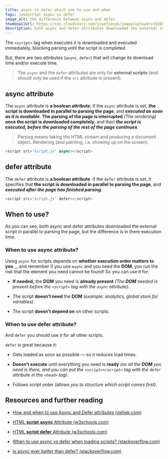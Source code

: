 ```yaml
---
title: async vs defer which one to use and when
Tags: javascript async vs defer
image_alt: the difference between async and defer
thumbnailUrl: https://res.cloudinary.com/josefzacek/image/upload/v1520507339/blog/whats-the-difference-between-async-vs-defer-attributes.jpg
description: both async and defer attributes downloaded the external script in parallel to parsing the page, but the difference is in their execution time
---
```


The `<script>` tag when executes it is downloaded and executed immediately, blocking parsing until the script is completed

But, there are two attributes (`async`, `defer`) that will change its download time and/or execute time.

> The `async` and the `defer` attributes are only for **external scripts** (and should only be used if the `src` attribute is present).

## async attribute

The `async` attribute is **a boolean attribute**, if the `async` attribute is set, **the script is downloaded in parallel to parsing the page**, and **_executed as soon as it is available_**. **The parsing of the page is interrupted** _(The rendering)_ **once the script is downloaded completely**, and then **_the script is executed, before the parsing of the rest of the page continues_**.

> Parsing means taking the HTML stream and producing a document object. Rendering (and painting, i.e. showing up on the screen).

```js
<script src='script.js' async></script>
```

## defer attribute

The `defer` attribute is **a boolean attribute**. if the `defer` attribute is set, it specifies that **the script is downloaded in parallel to parsing the page**, and **_executed after the page has finished parsing_**.

```js
<script src='script.js' defer></script>
```

## When to use?

As you can see, both async and defer attributes downloaded the external script in parallel to parsing the page, but the difference is in there execution time.

### When to use async attribute?

Using `async` for scripts depends on **whether execution order matters to you** \_,
and remember if you use `async` and you need the **DOM**, you run the risk that the element you need cannot be found!
So you can use it for:

- **If needed,** the **DOM** you need is **already present** _(The **DOM** needed is present before the `<script>` tag with the `async` attribute)_.

- The script **doesn’t need** the **DOM** _(example: analytics, global store for variables)_.

- The script **doesn’t depend on** on other scripts.

### When to use defer attribute?

And `defer` you should use it for all other scripts.

`defer` is great because it:

- Gets loaded as soon as possible — so it reduces load times.

- **Doesn’t execute** until everything you need is **ready** _(so all the **DOM** you need is there, and you can put the `<script></script>` tag with the `defer` attribute in the `<head>` tag)_.

- Follows script order _(allows you to structure which script comes first)_.

## Resources and further reading

- [How and when to use Async and Defer attributes (zellwk.com)](https://zellwk.com/blog/javascript-async-and-defer/)

- [HTML **script** **async** Attribute (w3schools.com)](https://www.w3schools.com/Tags/att_script_async.asp)

- [HTML **script** **defer** Attribute (w3schools.com)](https://www.w3schools.com/Tags/att_script_defer.asp)

- [When to use async vs defer when loading scripts? (stackoverflow.com)](https://stackoverflow.com/questions/44443870/when-to-use-async-vs-defer-when-loading-scripts)

- [Is async ever better than defer? (stackoverflow.com)](https://stackoverflow.com/questions/42079902/is-async-ever-better-than-defer)
